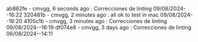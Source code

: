 ab862fe - cmvgg, 6 seconds ago : Correcciones de linting 09/08/2024--16:22
320481b - cmvgg, 2 minutes ago : all ok to test in mac 09/08/2024--16:20
4105c1b - cmvgg, 3 minutes ago : Correcciones de linting 09/08/2024--16:19
df074e8 - cmvgg, 3 days ago : Correcciones de linting 06/08/2024--14:11